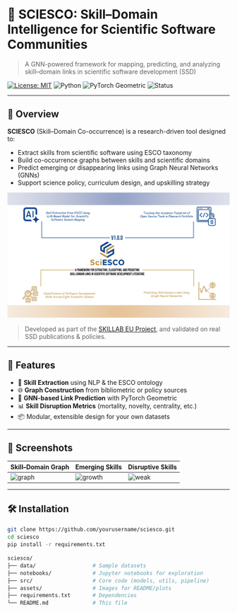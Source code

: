 # 🔬 SCIESCO: Skill–Domain Intelligence for Scientific Software Communities

> A GNN-powered framework for mapping, predicting, and analyzing skill–domain links in scientific software development (SSD)

[![License: MIT](https://img.shields.io/badge/License-MIT-yellow.svg)](https://opensource.org/licenses/MIT)
![Python](https://img.shields.io/badge/Python-3.8+-blue)
![PyTorch Geometric](https://img.shields.io/badge/Framework-PyTorchGeometric-green)
![Status](https://img.shields.io/badge/Status-ResearchPrototype-orange)

---

## 🚀 Overview

**SCIESCO** (Skill–Domain Co-occurrence) is a research-driven tool designed to:
- Extract skills from scientific software using ESCO taxonomy
- Build co-occurrence graphs between skills and scientific domains
- Predict emerging or disappearing links using Graph Neural Networks (GNNs)
- Support science policy, curriculum design, and upskilling strategy

![SCIESCO Graph](images/Sci_esco_graph%20(1).png)


> Developed as part of the [SKILLAB EU Project](https://skillab.eu/), and validated on real SSD publications & policies.

---

## 🧠 Features

- 🧩 **Skill Extraction** using NLP & the ESCO ontology  
- 🌐 **Graph Construction** from bibliometric or policy sources  
- 🧠 **GNN-based Link Prediction** with PyTorch Geometric  
- 📊 **Skill Disruption Metrics** (mortality, novelty, centrality, etc.)  
- 📦 Modular, extensible design for your own datasets  

---

## 📸 Screenshots

| Skill–Domain Graph | Emerging Skills | Disruptive Skills |
|--------------------|-----------------|-------------------|
| ![graph](assets/graph.png) | ![growth](assets/growth.png) | ![weak](assets/weak.png) |

---

## 🛠️ Installation

```bash
git clone https://github.com/yourusername/sciesco.git
cd sciesco
pip install -r requirements.txt
```
```bash
sciesco/
├── data/                  # Sample datasets
├── notebooks/             # Jupyter notebooks for exploration
├── src/                   # Core code (models, utils, pipeline)
├── assets/                # Images for README/plots
├── requirements.txt       # Dependencies
└── README.md              # This file
```

